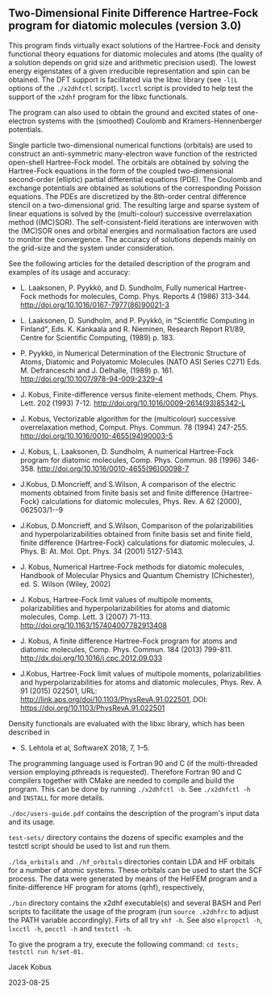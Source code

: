 Two-Dimensional Finite Difference Hartree-Fock program for diatomic molecules (version 3.0)
-------------------------------------------------------------------------------------------------  

                                                                            
This program finds virtually exact solutions of the Hartree-Fock and density
functional theory equations for diatomic molecules and atoms (the quality of a
solution depends on grid size and arithmetic precision used). The lowest energy
eigenstates of a given irreducible representation and spin can be obtained. The DFT
support is facilitated via the libxc library (see `-l|L` options of the `./x2dhfctl`
script). `lxcctl` script is provided to help test the support of the `x2dhf` program
for the libxc functionals.

The program can also used to obtain the ground and excited states of one-electron
systems with the (smoothed) Coulomb and Kramers-Hennenberger potentials.

Single particle two-dimensional numerical functions (orbitals) are used to construct
an anti-symmetric many-electron wave function of the restricted open-shell
Hartree-Fock model. The orbitals are obtained by solving the Hartree-Fock equations
in the form of the coupled two-dimensional second-order (elliptic) partial
differential equations (PDE). The Coulomb and exchange potentials are obtained as
solutions of the corresponding Poisson equations. The PDEs are discretized by the
8th-order central difference stencil on a two-dimensional grid. The resulting large
and sparse system of linear equations is solved by the (multi-colour) successive
overrelaxation method ((MC)SOR). The self-consistent-field iterations are interwoven
with the (MC)SOR ones and orbital energies and normalisation factors are used to
monitor the convergence. The accuracy of solutions depends mainly on the grid-size and the
system under consideration.

See the following articles for the detailed description of the program and examples
of its usage and accuracy:

* L. Laaksonen, P. Pyykkö, and D. Sundholm, Fully numerical Hartree-Fock
  methods for molecules, Comp. Phys. Reports 4 (1986) 313-344. 
  http://doi.org/10.1016/0167-7977(86)90021-3

* L. Laaksonen, D. Sundholm, and P. Pyykkö, in "Scientific Computing in Finland",
  Eds. K. Kankaala and R. Nieminen, Research Report R1/89, Centre for Scientific Computing,
  (1989) p. 183.

* P. Pyykkö, in Numerical Determination of the Electronic Structure of Atoms, Diatomic
  and Polyatomic Molecules (NATO ASI Series C271) Eds. M. Defranceschi and J. Delhalle,
  (1989) p. 161.  http://doi.org/10.1007/978-94-009-2329-4

* J. Kobus, Finite-difference versus finite-element methods, Chem. Phys. Lett. 202
  (1993) 7-12.  http://doi.org/10.1016/0009-2614(93)85342-L

* J. Kobus, Vectorizable algorithm for the (multicolour) successive overrelaxation method,
   Comput. Phys. Commun. 78 (1994) 247-255. http://doi.org/10.1016/0010-4655(94)90003-5

* J. Kobus, L. Laaksonen, D. Sundholm, A numerical Hartree-Fock program for diatomic
   molecules, Comp. Phys. Commun. 98 (1996) 346-358. http://doi.org/10.1016/0010-4655(96)00098-7

* J.Kobus, D.Moncrieff, and S.Wilson, A comparison of the electric moments obtained from
  finite basis set and finite difference {Hartree-Fock} calculations for diatomic
  molecules, Phys. Rev. A 62 (2000), 062503/1--9

* J.Kobus, D.Moncrieff, and S.Wilson, Comparison of the polarizabilities and
  hyperpolarizabilities obtained from finite basis set and finite field, finite
  difference {Hartree-Fock} calculations for diatomic molecules, J. Phys. B:
  At. Mol. Opt. Phys. 34 (2001) 5127-5143.

* J. Kobus, Numerical Hartree-Fock methods for diatomic molecules, Handbook of Molecular
  Physics and Quantum Chemistry (Chichester), ed. S. Wilson (Wiley, 2002)

* J. Kobus, Hartree-Fock limit values of multipole moments, polarizabilities and
  hyperpolarizabilities for atoms and diatomic molecules, Comp. Lett. 3 (2007) 71-113.
  http://doi.org/10.1163/157404007782913408

* J. Kobus, A finite difference Hartree-Fock program for atoms and diatomic molecules,
  Comp. Phys. Commun. 184 (2013) 799-811. http://dx.doi.org/10.1016/j.cpc.2012.09.033

* J.Kobus, Hartree-Fock limit values of multipole moments, polarizabilities and
  hyperpolarizabilities for atoms and diatomic molecules, Phys. Rev. A 91 (2015) 022501,
  URL: http://link.aps.org/doi/10.1103/PhysRevA.91.022501,
  DOI: https://doi.org/10.1103/PhysRevA.91.022501

Density functionals are evaluated with the libxc library, which has been described in

* S. Lehtola et al, SoftwareX 2018, 7, 1–5.

The programming language used is Fortran 90 and C (if the multi-threaded version
employing pthreads is requested). Therefore Fortran 90 and C compilers together with
CMake are needed to compile and build the program. This can be done by running
`./x2dhfctl -b`.  See `./x2dhfctl -h` and `INSTALL` for more details.

`./doc/users-guide.pdf` contains the description of the program's input data and its
usage.

`test-sets/` directory contains the dozens of specific examples and the testctl
script should be used to list and run them.

`./lda_orbitals` and `./hf_orbitals` directories contain LDA and HF orbitals for a
number of atomic systems. These orbitals can be used to start the SCF process. The data
were generated by means of the HelFEM program and a finite-difference HF program for
atoms (qrhf), respectively,

`./bin` directory contains the x2dhf executable(s) and several BASH and Perl scripts
to facilitate the usage of the program (run `source .x2dhfrc` to adjust the
PATH variable accordingly). Firts of all try `xhf -h`. See also `elpropctl -h`,
`lxcctl -h`, `pecctl -h` and `testctl -h`.

To give the program a try, execute the following command: `cd tests; testctl run h/set-01.`

Jacek Kobus

2023-08-25

